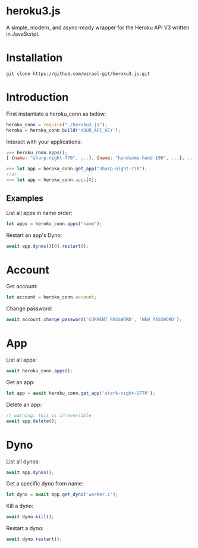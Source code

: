 # heroku3.js
A simple, modern, and async-ready wrapper for the Heroku API V3 written in JavaScript.



# Installation
```
git clone https://github.com/ezrael-git/heroku3.js.git
```

# Introduction
First instantiate a heroku_conn as below:
```js
heroku_conn = require("./heroku3.js");
heroku = heroku_conn.build('YOUR_API_KEY');
```
Interact with your applications:
```js
>>> heroku_conn.apps();
[ {name: "sharp-night-770", ...}, {name: "handsome-hand-190", ...}, ...]

>>> let app = heroku_conn.get_app("sharp-night-770");
//or
>>> let app = heroku_conn.apps[0];
```

## Examples
List all apps in name order:
```js
let apps = heroku_conn.apps("name");
```
Restart an app's Dyno:
```js
await app.dynos()[0].restart();
```


# Account
Get account:
```js
let account = heroku_conn.account;
```
Change password:
```js
await account.change_password('CURRENT_PASSWORD', 'NEW_PASSWORD');
```

# App
List all apps:
```js
await heroku_conn.apps();
```
Get an app:
```js
let app = await heroku_conn.get_app('stark-night-1770');
```
Delete an app:
```js
// warning: this is irreversible
await app.delete();
```

# Dyno
List all dynos:
```js
await app.dynos();
```
Get a specific dyno from name:
```js
let dyno = await app.get_dyno('worker.1');
```
Kill a dyno:
```js
await dyno.kill();
```
Restart a dyno:
```js
await dyno.restart();
```
